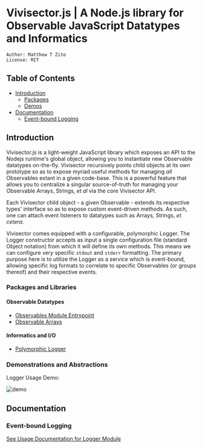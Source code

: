 # Vivisector.js | A Node.js library for Observable JavaScript Datatypes and Informatics
```
Author: Matthew T Zito
License: MIT
```
## Table of Contents

 - [Introduction](#intro) 
    * [Packages](#packages)
    * [Demos](#demo)
 - [Documentation](#docs)
    * [Event-bound Logging](#logger)

## <a name="intro"></a> Introduction
Vivisector.js is a light-weight JavaScript library which exposes an API to the Nodejs runtime's global object, allowing you to instantiate new Observable datatypes on-the-fly. Vivisector recursively points child objects at its own prototype so as to expose myriad useful methods for managing *all* Observables extant in a given code-base. This is a powerful feature that allows you to centralize a singular source-of-truth for managing your Observable Arrays, Strings, *et al* via the core Vivisector API.

Each Vivisector child object - a given Observable - extends its respective types' interface so as to expose custom event-driven methods. As such, one can attach event listeners to datatypes such as Arrays, Strings, *et cetera*.

Vivisector comes equipped with a configurable, polymorphic Logger. The Logger constructor accepts as input a single configuration file (standard Object notation) from which it will define its own methods. This means we can configure *very* specific `stdout` and `stderr` formatting. The primary purpose here is to utilize the Logger as a service which is event-bound, allowing specific log formats to correlate to specific Observables (or groups thereof) and their respective events.

### <a name="packages"></a> Packages and Libraries

#### Observable Datatypes
  - [Observables Module Entrypoint](https://github.com/MatthewZito/vivisector-js/blob/master/packages/datatypes/index.js)
  - [Observable Arrays](https://github.com/MatthewZito/vivisector-js/blob/master/packages/datatypes/ObservableArray.js)

#### Informatics and I/O
  - [Polymorphic Logger](https://github.com/MatthewZito/vivisector-js/blob/master/packages/informatics/PolymorphicLogger.js)

### <a name="demo"></a> Demonstrations and Abstractions
Logger Usage Demo:

![demo](https://github.com/MatthewZito/vivisector-js/blob/master/documentation/polymorphic-logger-demo.gif)

## <a name="docs"></a> Documentation

### <a name="logger"></a> Event-bound Logging

[See Usage Documentation for Logger Module](https://github.com/MatthewZito/vivisector-js/blob/master/documentation/usage-logger.md)